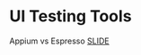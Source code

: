 # UI Testing Tools 
Appium vs Espresso
[SLIDE](https://millionsun93.github.io/ui-testing-tools-comparison)

